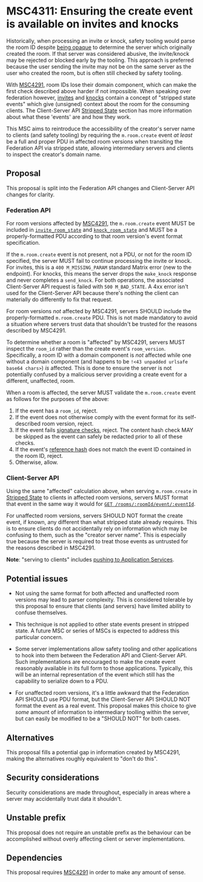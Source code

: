 # MSC4311: Ensuring the create event is available on invites and knocks

Historically, when processing an invite or knock, safety tooling would parse the room ID despite
[being opaque](https://spec.matrix.org/v1.15/appendices/#room-ids) to determine the server which
originally created the room. If that server was considered abusive, the invite/knock may be rejected
or blocked early by the tooling. This approach is preferred because the user sending the invite may
not be on the same server as the user who created the room, but is often still checked by safety
tooling.

With [MSC4291](https://github.com/matrix-org/matrix-spec-proposals/pull/4291), room IDs lose their
domain component, which can make the first check described above harder if not impossible. When
speaking over federation however, [invites](https://spec.matrix.org/v1.15/server-server-api/#put_matrixfederationv1inviteroomideventid)
and [knocks](https://spec.matrix.org/v1.15/server-server-api/#get_matrixfederationv1make_knockroomiduserid)
contain a concept of "stripped state events" which give (unsigned) context about the room for the
consuming clients. The Client-Server API [Stripped State](https://spec.matrix.org/v1.15/client-server-api/#stripped-state)
section has more information about what these 'events' are and how they work.

This MSC aims to reintroduce the accessibility of the creator's server name to clients (and safety
tooling) by requiring the `m.room.create` event *at least* be a full and proper PDU in affected room
versions when transiting the Federation API via stripped state, allowing intermediary servers and
clients to inspect the creator's domain name.


## Proposal

This proposal is split into the Federation API changes and Client-Server API changes for clarity.


### Federation API

For room versions affected by [MSC4291](https://github.com/matrix-org/matrix-spec-proposals/pull/4291),
the `m.room.create` event MUST be included in [`invite_room_state`](https://spec.matrix.org/v1.15/server-server-api/#put_matrixfederationv1inviteroomideventid)
and [`knock_room_state`](https://spec.matrix.org/v1.15/server-server-api/#get_matrixfederationv1make_knockroomiduserid)
and MUST be a properly-formatted PDU according to that room version's event format specification.

If the `m.room.create` event is not present, not a PDU, or not for the room ID specified, the server
MUST fail to continue processing the invite or knock. For invites, this is a `400 M_MISSING_PARAM`
standard Matrix error (new to the endpoint). For knocks, this means the server drops the `make_knock`
response and never completes a `send_knock`. For both operations, the associated Client-Server API
request is failed with `500 M_BAD_STATE`. A 4xx error isn't used for the Client-Server API because
there's nothing the client can materially do differently to fix that request.

For room versions *not* affected by MSC4291, servers SHOULD include the properly-formatted `m.room.create`
PDU. This is not made mandatory to avoid a situation where servers trust data that shouldn't be trusted
for the reasons described by MSC4291.

To determine whether a room is "affected" by MSC4291, servers MUST inspect the `room_id` rather than
the create event's `room_version`. Specifically, a room ID with a domain component is *not* affected
while one without a domain component (and happens to be `!<43 unpadded urlsafe base64 chars>`) *is*
affected. This is done to ensure the server is not potentially confused by a malicious server providing
a create event for a different, unaffected, room.

When a room is affected, the server MUST validate the `m.room.create` event as follows for the purposes
of the above:

1. If the event has a `room_id`, reject.
2. If the event does not otherwise comply with the event format for its self-described room version,
   reject.
3. If the event fails [signature checks](https://spec.matrix.org/v1.15/server-server-api/#validating-hashes-and-signatures-on-received-events),
   reject. The content hash check MAY be skipped as the event can safely be redacted prior to all of
   these checks.
4. If the event's [reference hash](https://spec.matrix.org/v1.15/server-server-api/#calculating-the-reference-hash-for-an-event)
   does not match the event ID contained in the room ID, reject.
5. Otherwise, allow.


### Client-Server API

Using the same "affected" calculation above, when serving `m.room.create` in [Stripped State](https://spec.matrix.org/v1.15/client-server-api/#stripped-state)
to clients in affected room versions, servers MUST format that event in the same way it would for
[`GET /rooms/:roomId/event/:eventId`](https://spec.matrix.org/v1.15/client-server-api/#get_matrixclientv3roomsroomideventeventid).

For unaffected room versions, servers SHOULD NOT format the create event, if known, any different than
what stripped state already requires. This is to ensure clients do not accidentally rely on information
which may be confusing to them, such as the "creator server name". This is especially true because the
server is required to treat those events as untrusted for the reasons described in MSC4291.

**Note**: "serving to clients" includes [pushing to Application Services](https://spec.matrix.org/v1.15/application-service-api/#pushing-events).


## Potential issues

* Not using the same format for both affected and unaffected room versions may lead to parser complexity.
  This is considered tolerable by this proposal to ensure that clients (and servers) have limited
  ability to confuse themselves.

* This technique is not applied to other state events present in stripped state. A future MSC or
  series of MSCs is expected to address this particular concern.

* Some server implementations allow safety tooling and other applications to hook into them between
  the Federation API and Client-Server API. Such implementations are encouraged to make the create
  event reasonably available in its full form to those applications. Typically, this will be an internal
  representation of the event which still has the capability to serialize down to a PDU.

* For unaffected room versions, it's a little awkward that the Federation API SHOULD use PDU format,
  but the Client-Server API SHOULD NOT format the event as a real event. This proposal makes this
  choice to give *some* amount of information to intermediary toolling within the server, but can
  easily be modified to be a "SHOULD NOT" for both cases.


## Alternatives

This proposal fills a potential gap in information created by MSC4291, making the alternatives roughly
equivalent to "don't do this".


## Security considerations

Security considerations are made throughout, especially in areas where a server may accidentally trust
data it shouldn't.


## Unstable prefix

This proposal does not require an unstable prefix as the behaviour can be accomplished without overly
affecting client or server implementations.


## Dependencies

This proposal requires [MSC4291](https://github.com/matrix-org/matrix-spec-proposals/pull/4291) in
order to make any amount of sense.
